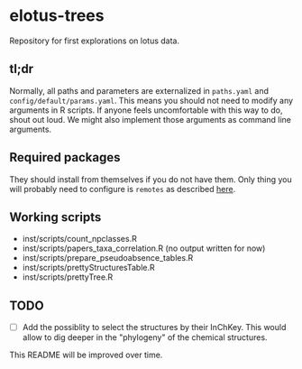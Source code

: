# elotus-trees

Repository for first explorations on lotus data.

## tl;dr

Normally, all paths and parameters are externalized in `paths.yaml` and `config/default/params.yaml`.
This means you should not need to modify any arguments in R scripts.
If anyone feels uncomfortable with this way to do, shout out loud. 
We might also implement those arguments as command line arguments.

## Required packages

They should install from themselves if you do not have them.
Only thing you will probably need to configure is `remotes` as described [here](https://remotes.r-lib.org/).

## Working scripts

- inst/scripts/count_npclasses.R
- inst/scripts/papers_taxa_correlation.R (no output written for now)
- inst/scripts/prepare_pseudoabsence_tables.R
- inst/scripts/prettyStructuresTable.R
- inst/scripts/prettyTree.R

## TODO
- [ ] Add the possiblity to select the structures by their InChKey. This would allow to dig deeper in the "phylogeny" of the 
chemical structures. 

This README will be improved over time.
